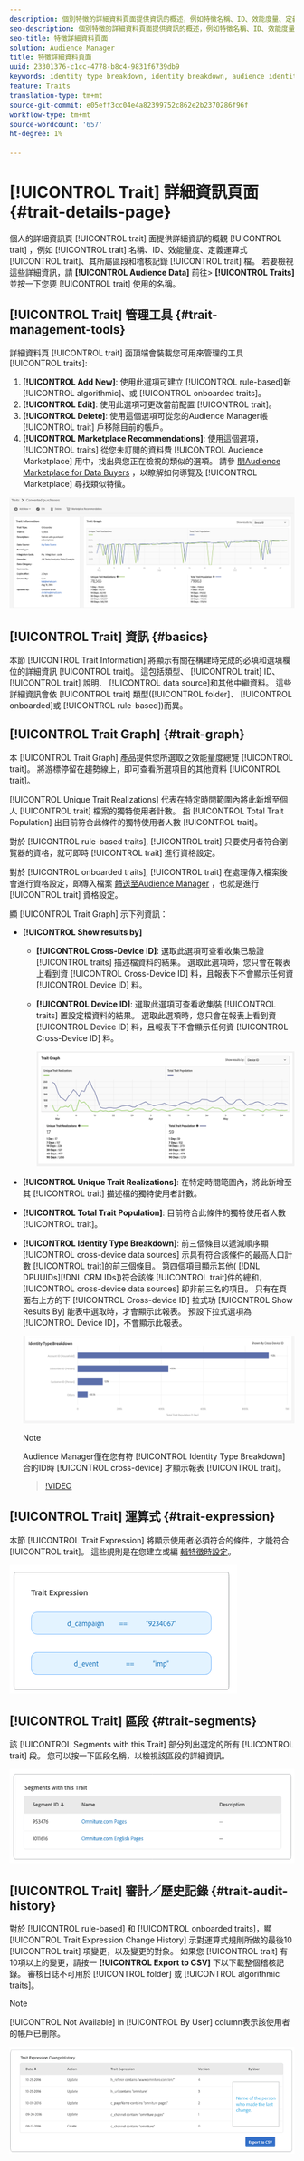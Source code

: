 ```yaml
---
description: 個別特徵的詳細資料頁面提供資訊的概述，例如特徵名稱、ID、效能度量、定義特徵的運算式、其所屬的區段以及特徵稽核記錄。 若要檢視這些詳細資訊，請前往「對象資料>特徵」，然後按一下您要使用之特徵的名稱。
seo-description: 個別特徵的詳細資料頁面提供資訊的概述，例如特徵名稱、ID、效能度量、定義特徵的運算式、其所屬的區段以及特徵稽核記錄。 若要檢視這些詳細資訊，請前往「對象資料>特徵」，然後按一下您要使用之特徵的名稱。
seo-title: 特徵詳細資料頁面
solution: Audience Manager
title: 特徵詳細資料頁面
uuid: 23301376-c1cc-4778-b8c4-9831f6739db9
keywords: identity type breakdown, identity breakdown, audience identity reporting, cross-device, cross-device ID, device ID
feature: Traits
translation-type: tm+mt
source-git-commit: e05eff3cc04e4a82399752c862e2b2370286f96f
workflow-type: tm+mt
source-wordcount: '657'
ht-degree: 1%

---
```



# [!UICONTROL Trait] 詳細資訊頁面 {#trait-details-page}

個人的詳細資訊頁 [!UICONTROL trait] 面提供詳細資訊的概觀 [!UICONTROL trait] ，例如 [!UICONTROL trait] 名稱、ID、效能量度、定義運算式 [!UICONTROL trait]、其所屬區段和稽核記錄 [!UICONTROL trait] 檔。 若要檢視這些詳細資訊，請 **[!UICONTROL Audience Data]** 前往> **[!UICONTROL Traits]** 並按一下您要 [!UICONTROL trait] 使用的名稱。

## [!UICONTROL Trait] 管理工具 {#trait-management-tools}

詳細資料頁 [!UICONTROL trait] 面頂端會裝載您可用來管理的工具 [!UICONTROL traits]:

1. **[!UICONTROL Add New]**: 使用此選項可建立 [!UICONTROL rule-based]新 [!UICONTROL algorithmic]、或 [!UICONTROL onboarded traits]。
2. **[!UICONTROL Edit]**: 使用此選項可更改當前配置 [!UICONTROL trait]。
3. **[!UICONTROL Delete]**: 使用這個選項可從您的Audience Manager帳 [!UICONTROL trait] 戶移除目前的帳戶。
4. **[!UICONTROL Marketplace Recommendations]**: 使用這個選項， [!UICONTROL traits] 從您未訂閱的資料費 [!UICONTROL Audience Marketplace] 用中，找出與您正在檢視的類似的選項。 請參 [閱Audience Marketplace for Data Buyers](../audience-marketplace/marketplace-data-buyers/marketplace-data-buyers.md) ，以瞭解如何導覽及 [!UICONTROL Marketplace] 尋找類似特徵。

![基本特徵資訊](assets/basic-trait-information.png)

## [!UICONTROL Trait] 資訊 {#basics}

本節 [!UICONTROL Trait Information] 將顯示有關在構建時完成的必填和選填欄位的詳細資訊 [!UICONTROL trait]。 這包括類型、 [!UICONTROL trait] ID、 [!UICONTROL trait] 說明、 [!UICONTROL data source]和其他中繼資料。 這些詳細資訊會依 [!UICONTROL trait] 類型([!UICONTROL folder]、 [!UICONTROL onboarded]或 [!UICONTROL rule-based])而異。

## [!UICONTROL Trait Graph] {#trait-graph}

本 [!UICONTROL Trait Graph] 產品提供您所選取之效能量度總覽 [!UICONTROL trait]。 將游標停留在趨勢線上，即可查看所選項目的其他資料 [!UICONTROL trait]。

[!UICONTROL Unique Trait Realizations] 代表在特定時間範圍內將此新增至個人 [!UICONTROL trait] 檔案的獨特使用者計數。 指 [!UICONTROL Total Trait Population] 出目前符合此條件的獨特使用者人數 [!UICONTROL trait]。

對於 [!UICONTROL rule-based traits], [!UICONTROL trait] 只要使用者符合瀏覽器的資格，就可即時 [!UICONTROL trait] 進行資格設定。

對於 [!UICONTROL onboarded traits], [!UICONTROL trait] 在處理傳入檔案後會進行資格設定，即傳入檔案 [饋送至Audience Manager](../../faq/faq-inbound-data-ingestion.md) ，也就是進行 [!UICONTROL trait] 資格設定。

顯 [!UICONTROL Trait Graph] 示下列資訊：

* **[!UICONTROL Show results by]**
   * **[!UICONTROL Cross-Device ID]**: 選取此選項可查看收集已驗證 [!UICONTROL traits] 描述檔資料的結果。 選取此選項時，您只會在報表上看到資 [!UICONTROL Cross-Device ID] 料，且報表下不會顯示任何資 [!UICONTROL Device ID] 料。
   * **[!UICONTROL Device ID]**: 選取此選項可查看收集裝 [!UICONTROL traits] 置設定檔資料的結果。 選取此選項時，您只會在報表上看到資 [!UICONTROL Device ID] 料，且報表下不會顯示任何資 [!UICONTROL Cross-Device ID] 料。

      ![特徵圖](assets/trait-summary.gif)

* **[!UICONTROL Unique Trait Realizations]**: 在特定時間範圍內，將此新增至其 [!UICONTROL trait] 描述檔的獨特使用者計數。
* **[!UICONTROL Total Trait Population]**: 目前符合此條件的獨特使用者人數 [!UICONTROL trait]。

* **[!UICONTROL Identity Type Breakdown]**: 前三個條目以遞減順序顯 [!UICONTROL cross-device data sources] 示具有符合該條件的最高人口計數 [!UICONTROL trait]的前三個條目。 第四個項目顯示其他( [!DNL DPUUIDs][!DNL CRM IDs])符合該條 [!UICONTROL trait]件的總和， [!UICONTROL cross-device data sources] 即非前三名的項目。 只有在頁面右上方的下 [!UICONTROL Cross-device ID] 拉式功 [!UICONTROL Show Results By] 能表中選取時，才會顯示此報表。 預設下拉式選項為 [!UICONTROL Device ID]，不會顯示此報表。

   ![特徵圖](assets/trait-identity.png)

   >[!NOTE]
   >
   >Audience Manager僅在您有符 [!UICONTROL Identity Type Breakdown] 合的ID時 [!UICONTROL cross-device] 才顯示報表 [!UICONTROL trait]。

   >[!VIDEO](https://video.tv.adobe.com/v/27977/)

## [!UICONTROL Trait] 運算式 {#trait-expression}

本節 [!UICONTROL Trait Expression] 將顯示使用者必須符合的條件，才能符合 [!UICONTROL trait]。 這些規則是在您建立或編 [輯特徵時設定](../../features/traits/about-trait-builder.md)。

![](assets/traitExpression.png)

## [!UICONTROL Trait] 區段 {#trait-segments}

該 [!UICONTROL Segments with this Trait] 部分列出選定的所有 [!UICONTROL trait] 段。 您可以按一下區段名稱，以檢視該區段的詳細資訊。

![](assets/traitSegments.png)

## [!UICONTROL Trait] 審計／歷史記錄 {#trait-audit-history}

對於 [!UICONTROL rule-based] 和 [!UICONTROL onboarded traits]，顯 [!UICONTROL Trait Expression Change History] 示對運算式規則所做的最後10 [!UICONTROL trait] 項變更，以及變更的對象。 如果您 [!UICONTROL trait] 有10項以上的變更，請按一 **[!UICONTROL Export to CSV]** 下以下載整個稽核記錄。 審核日誌不可用於 [!UICONTROL folder] 或 [!UICONTROL algorithmic traits]。

>[!NOTE]
>
>[!UICONTROL Not Available] in [!UICONTROL By User] column表示該使用者的帳戶已刪除。

![](assets/traitHistory.png)